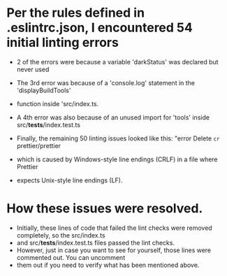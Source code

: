 # Per the rules defined in .eslintrc.json, I encountered 54 initial linting errors
* 2 of the errors were because a variable 'darkStatus' was declared but never used

* The 3rd error was because of a 'console.log' statement in the 'displayBuildTools'
* function inside 'src/index.ts.


* A 4th error was also because of an unused import for 'tools' inside src/__tests__/index.test.ts

* Finally, the remaining 50 linting issues looked like this: "error Delete `cr`     prettier/prettier
* which is caused by Windows-style line endings (CRLF) in a file where Prettier 
* expects Unix-style line endings (LF).


# How these issues were resolved.
* Initially, these lines of code that failed the lint checks were removed completely, so the src/index.ts
* and src/__tests__/index.test.ts files passed the lint checks. 
* However, just in case you want to see for yourself, those lines were commented out. You can uncomment
* them out if you need to verify what has been mentioned above.


